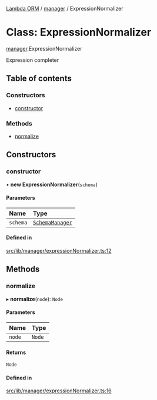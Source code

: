 [Lambda ORM](../README.md) / [manager](../modules/manager.md) / ExpressionNormalizer

# Class: ExpressionNormalizer

[manager](../modules/manager.md).ExpressionNormalizer

 Expression completer

## Table of contents

### Constructors

- [constructor](manager.ExpressionNormalizer.md#constructor)

### Methods

- [normalize](manager.ExpressionNormalizer.md#normalize)

## Constructors

### constructor

• **new ExpressionNormalizer**(`schema`)

#### Parameters

| Name | Type |
| :------ | :------ |
| `schema` | [`SchemaManager`](manager.SchemaManager.md) |

#### Defined in

[src/lib/manager/expressionNormalizer.ts:12](https://github.com/FlavioLionelRita/lambdaorm/blob/7350fa3/src/lib/manager/expressionNormalizer.ts#L12)

## Methods

### normalize

▸ **normalize**(`node`): `Node`

#### Parameters

| Name | Type |
| :------ | :------ |
| `node` | `Node` |

#### Returns

`Node`

#### Defined in

[src/lib/manager/expressionNormalizer.ts:16](https://github.com/FlavioLionelRita/lambdaorm/blob/7350fa3/src/lib/manager/expressionNormalizer.ts#L16)
